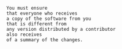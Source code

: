     You must ensure
    that everyone who receives
    a copy of the software from you
    that is different from
    any version distributed by a contributor
    also receives
    of a summary of the changes.
